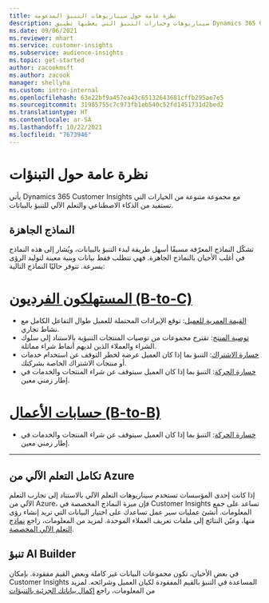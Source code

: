 ```yaml
---
title: نظرة عامة حول سيناريوهات التنبؤ المدعومة
description: سيناريوهات وخيارات التنبؤ التي يغطيها تطبيق Dynamics 365 Customer Insights.
ms.date: 09/06/2021
ms.reviewer: mhart
ms.service: customer-insights
ms.subservice: audience-insights
ms.topic: get-started
author: zacookmsft
ms.author: zacook
manager: shellyha
ms.custom: intro-internal
ms.openlocfilehash: 63e22bf9a457ea43c65132643681cffb295ae7e5
ms.sourcegitcommit: 31985755c7c973fb1eb540c52fd1451731d2bed2
ms.translationtype: HT
ms.contentlocale: ar-SA
ms.lasthandoff: 10/22/2021
ms.locfileid: "7673946"
---
```

# <a name="predictions-overview"></a>نظرة عامة حول التبنؤات

يأتي Dynamics 365 Customer Insights مع مجموعة متنوعة من الخيارات التي تستفيد من الذكاء الاصطناعي والتعلم الآلي للتنبؤ بالبيانات. 

## <a name="out-of-box-models"></a>النماذج الجاهزة

تشكّل النماذج المعرّفة مسبقًا أسهل طريقة لبدء التنبؤ بالبيانات، ويُشار إلى هذه النماذج في أغلب الأحيان بالنماذج الجاهزة. فهي تتطلب فقط بيانات وبنية معينة لتوليد الرؤى بسرعة. تتوفر حاليًا النماذج التالية: 

# <a name="individual-consumers-b-to-c"></a>[المستهلكون الفرديون (B-to-C)](#tab/b2c)

- [القيمة العمرية للعميل](predict-customer-lifetime-value.md): توقع الإيرادات المحتملة للعميل طوال التفاعل الكامل مع نشاط تجاري.
- [توصية المنتج](predict-product-recommendation.md): تقترح مجموعات من توصيات المنتجات التنبؤية بالاستناد إلى سلوك الشراء والعملاء الذين لديهم أنماط شراء مماثلة.
- [خسارة الاشتراك‬](predict-subscription-churn.md): التنبؤ بما إذا كان العميل عرضة لخطر التوقف عن استخدام خدمات أو منتجات الاشتراك الخاصة بشركتك.
- [خسارة الحركة](predict-transactional-churn.md): التنبؤ بما إذا كان العميل سيتوقف عن شراء المنتجات والخدمات في إطار زمني معين.

# <a name="business-accounts-b-to-b"></a>[حسابات الأعمال (B-to-B)](#tab/b2b)

- [خسارة الحركة](predict-transactional-churn.md): التنبؤ بما إذا كان العميل سيتوقف عن شراء المنتجات والخدمات في إطار زمني معين.

---


## <a name="azure-machine-learning-integration"></a>تكامل التعلم الآلي من Azure

إذا كانت إحدى المؤسسات تستخدم سيناريوهات التعلم الآلي بالاستناد إلى تجارب التعلم الآلي من Azure، فإن ميزة النماذج المخصصة في Customer Insights تساعد على جمع المعلومات. أنشئ عمليات سير عمل تساعدك على اختيار البيانات التي تريد إنشاء رؤى منها، وعيّن النتائج إلى ملفات تعريف العملاء الموحدة. لمزيد من المعلومات، راجع [نماذج التعلم الآلي المخصصة](custom-models.md).

## <a name="ai-builder-prediction"></a>تنبؤ AI Builder

في بعض الأحيان، تكون مجموعات البيانات غير كاملة وبعض القيم مفقودة. بإمكان Customer Insights المساعدة في التنبؤ بالقيم المفقودة لكيان العميل وشرائحه. لمزيد من المعلومات، راجع [إكمال بياناتك الجزئية بالتنبؤات](predictions.md)
